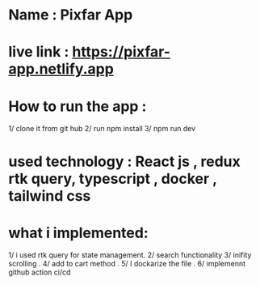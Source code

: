 # Name : Pixfar App
# live link : https://pixfar-app.netlify.app
# How to run the app : 
1/ clone it from git hub
2/ run npm install
3/ npm run dev
# used technology : React js , redux rtk query, typescript , docker , tailwind css
# what i implemented: 
1/ i used rtk query for state management. 
2/ search functionality 
3/ inifity scrolling .
4/ add to cart method .
5/ I dockarize the file .
6/ implemennt github action ci/cd 
